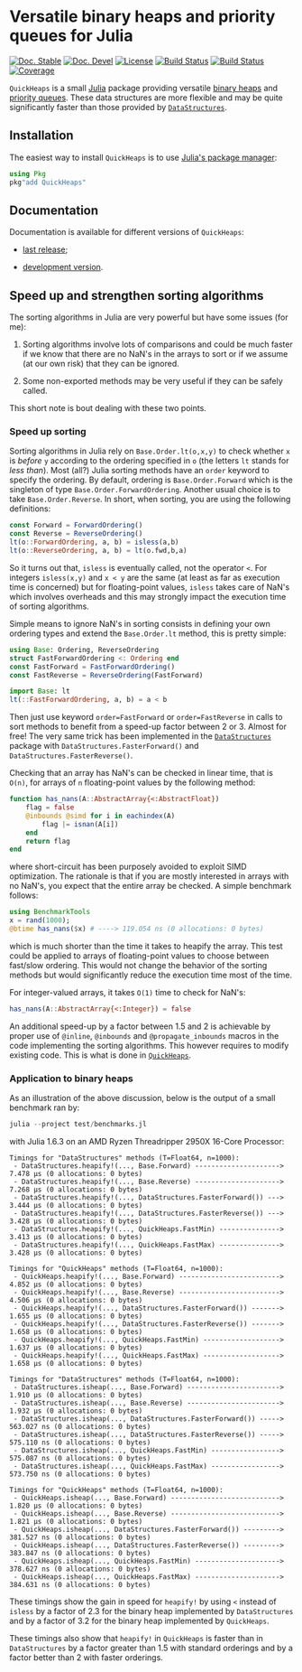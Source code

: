 # Versatile binary heaps and priority queues for Julia

[![Doc. Stable][doc-stable-img]][doc-stable]
[![Doc. Devel][doc-dev-img]][doc-dev]
[![License][license-img]][license-url]
[![Build Status][github-ci-img]][github-ci-url]
[![Build Status][appveyor-img]][appveyor-url]
[![Coverage][codecov-img]][codecov-url]

`QuickHeaps` is a small [Julia][julia-url] package providing versatile [binary
heaps](https://en.wikipedia.org/wiki/Binary_heap) and [priority
queues](https://en.wikipedia.org/wiki/Priority_queue). These data structures are more
flexible and may be quite significantly faster than those provided by
[`DataStructures`][datastructures-url].

## Installation

The easiest way to install `QuickHeaps` is to use [Julia's package
manager](https://pkgdocs.julialang.org/):

```julia
using Pkg
pkg"add QuickHeaps"
```

## Documentation

Documentation is available for different versions of `QuickHeaps`:

- [last release][doc-stable];

- [development version][doc-stable].


## Speed up and strengthen sorting algorithms

The sorting algorithms in Julia are very powerful but have some issues (for me):

1. Sorting algorithms involve lots of comparisons and could be much faster if we know that
   there are no NaN's in the arrays to sort or if we assume (at our own risk) that they can
   be ignored.

2. Some non-exported methods may be very useful if they can be safely called.

This short note is bout dealing with these two points.


### Speed up sorting

Sorting algorithms in Julia rely on `Base.Order.lt(o,x,y)` to check whether `x` is *before*
`y` according to the ordering specified in `o` (the letters `lt` stands for *less than*).
Most (all?) Julia sorting methods have an `order` keyword to specify the ordering. By
default, ordering is `Base.Order.Forward` which is the singleton of type
`Base.Order.ForwardOrdering`. Another usual choice is to take `Base.Order.Reverse`. In
short, when sorting, you are using the following definitions:

```julia
const Forward = ForwardOrdering()
const Reverse = ReverseOrdering()
lt(o::ForwardOrdering, a, b) = isless(a,b)
lt(o::ReverseOrdering, a, b) = lt(o.fwd,b,a)
```

So it turns out that, `isless` is eventually called, not the operator `<`. For integers
`isless(x,y)` and `x < y` are the same (at least as far as execution time is concerned) but
for floating-point values, `isless` takes care of NaN's which involves overheads and this
may strongly impact the execution time of sorting algorithms.

Simple means to ignore NaN's in sorting consists in defining your own ordering types and
extend the `Base.Order.lt` method, this is pretty simple:

```julia
using Base: Ordering, ReverseOrdering
struct FastForwardOrdering <: Ordering end
const FastForward = FastForwardOrdering()
const FastReverse = ReverseOrdering(FastForward)

import Base: lt
lt(::FastForwardOrdering, a, b) = a < b
```

Then just use keyword `order=FastForward` or `order=FastReverse` in calls to sort methods to
benefit from a speed-up factor between 2 or 3. Almost for free! The very same trick has been
implemented in the [`DataStructures`](https://github.com/JuliaCollections/DataStructures.jl)
package with `DataStructures.FasterForward()` and `DataStructures.FasterReverse()`.

Checking that an array has NaN's can be checked in linear time, that is `O(n)`, for arrays
of `n` floating-point values by the following method:

```julia
function has_nans(A::AbstractArray{<:AbstractFloat})
    flag = false
    @inbounds @simd for i in eachindex(A)
        flag |= isnan(A[i])
    end
    return flag
end
```

where short-circuit has been purposely avoided to exploit SIMD optimization. The rationale
is that if you are mostly interested in arrays with no NaN's, you expect that the entire
array be checked. A simple benchmark follows:

```julia
using BenchmarkTools
x = rand(1000);
@btime has_nans($x) # ----> 119.054 ns (0 allocations: 0 bytes)
```

which is much shorter than the time it takes to heapify the array. This test could be
applied to arrays of floating-point values to choose between fast/slow ordering. This would
not change the behavior of the sorting methods but would significantly reduce the execution
time most of the time.

For integer-valued arrays, it takes `O(1)` time to check for NaN's:

```julia
has_nans(A::AbstractArray{<:Integer}) = false
```

An additional speed-up by a factor between 1.5 and 2 is achievable by proper use of
`@inline`, `@inbounds` and `@propagate_inbounds` macros in the code implementing the sorting
algorithms. This however requires to modify existing code. This is what is done in
[`QuickHeaps`](https://github.com/emmt/QuickHeaps.jl).


### Application to binary heaps

As an illustration of the above discussion, below is the output of a small benchmark ran by:

```julia
julia --project test/benchmarks.jl
```

with Julia 1.6.3 on an AMD Ryzen Threadripper 2950X 16-Core Processor:

```
Timings for "DataStructures" methods (T=Float64, n=1000):
 - DataStructures.heapify!(..., Base.Forward) ---------------------> 7.478 μs (0 allocations: 0 bytes)
 - DataStructures.heapify!(..., Base.Reverse) ---------------------> 7.268 μs (0 allocations: 0 bytes)
 - DataStructures.heapify!(..., DataStructures.FasterForward()) ---> 3.444 μs (0 allocations: 0 bytes)
 - DataStructures.heapify!(..., DataStructures.FasterReverse()) ---> 3.428 μs (0 allocations: 0 bytes)
 - DataStructures.heapify!(..., QuickHeaps.FastMin) ---------------> 3.413 μs (0 allocations: 0 bytes)
 - DataStructures.heapify!(..., QuickHeaps.FastMax) ---------------> 3.428 μs (0 allocations: 0 bytes)

Timings for "QuickHeaps" methods (T=Float64, n=1000):
 - QuickHeaps.heapify!(..., Base.Forward) -------------------------> 4.852 μs (0 allocations: 0 bytes)
 - QuickHeaps.heapify!(..., Base.Reverse) -------------------------> 4.506 μs (0 allocations: 0 bytes)
 - QuickHeaps.heapify!(..., DataStructures.FasterForward()) -------> 1.655 μs (0 allocations: 0 bytes)
 - QuickHeaps.heapify!(..., DataStructures.FasterReverse()) -------> 1.658 μs (0 allocations: 0 bytes)
 - QuickHeaps.heapify!(..., QuickHeaps.FastMin) -------------------> 1.637 μs (0 allocations: 0 bytes)
 - QuickHeaps.heapify!(..., QuickHeaps.FastMax) -------------------> 1.658 μs (0 allocations: 0 bytes)

Timings for "DataStructures" methods (T=Float64, n=1000):
 - DataStructures.isheap(..., Base.Forward) -----------------------> 1.910 μs (0 allocations: 0 bytes)
 - DataStructures.isheap(..., Base.Reverse) -----------------------> 1.932 μs (0 allocations: 0 bytes)
 - DataStructures.isheap(..., DataStructures.FasterForward()) -----> 563.027 ns (0 allocations: 0 bytes)
 - DataStructures.isheap(..., DataStructures.FasterReverse()) -----> 575.110 ns (0 allocations: 0 bytes)
 - DataStructures.isheap(..., QuickHeaps.FastMin) -----------------> 575.087 ns (0 allocations: 0 bytes)
 - DataStructures.isheap(..., QuickHeaps.FastMax) -----------------> 573.750 ns (0 allocations: 0 bytes)

Timings for "QuickHeaps" methods (T=Float64, n=1000):
 - QuickHeaps.isheap(..., Base.Forward) ---------------------------> 1.820 μs (0 allocations: 0 bytes)
 - QuickHeaps.isheap(..., Base.Reverse) ---------------------------> 1.821 μs (0 allocations: 0 bytes)
 - QuickHeaps.isheap(..., DataStructures.FasterForward()) ---------> 381.527 ns (0 allocations: 0 bytes)
 - QuickHeaps.isheap(..., DataStructures.FasterReverse()) ---------> 383.847 ns (0 allocations: 0 bytes)
 - QuickHeaps.isheap(..., QuickHeaps.FastMin) ---------------------> 378.627 ns (0 allocations: 0 bytes)
 - QuickHeaps.isheap(..., QuickHeaps.FastMax) ---------------------> 384.631 ns (0 allocations: 0 bytes)
```

These timings show the gain in speed for `heapify!` by using `<` instead of `isless` by a
factor of 2.3 for the binary heap implemented by `DataStructures` and by a factor of 3.2 for
the binary heap implemented by `QuickHeaps`.

These timings also show that `heapify!` in `QuickHeaps` is faster than in `DataStructures`
by a factor greater than 1.5 with standard orderings and by a factor better than 2 with
faster orderings.


[julia-url]: https://julialang.org/
[datastructures-url]: https://github.com/JuliaCollections/DataStructures.jl

[license-url]: ./LICENSE.md
[license-img]: http://img.shields.io/badge/license-MIT-brightgreen.svg?style=flat

[doc-stable]: https://emmt.github.io/QuickHeaps.jl/stable
[doc-dev]: https://emmt.github.io/QuickHeaps.jl/dev

[doc-stable-img]: https://img.shields.io/badge/docs-stable-blue.svg
[doc-dev-img]: https://img.shields.io/badge/docs-dev-blue.svg

[github-ci-img]: https://github.com/emmt/QuickHeaps.jl/actions/workflows/CI.yml/badge.svg?branch=master
[github-ci-url]: https://github.com/emmt/QuickHeaps.jl/actions/workflows/CI.yml?query=branch%3Amaster

[appveyor-img]: https://ci.appveyor.com/api/projects/status/github/emmt/QuickHeaps.jl?branch=master
[appveyor-url]: https://ci.appveyor.com/project/emmt/QuickHeaps-jl/branch/master

[codecov-img]: http://codecov.io/github/emmt/QuickHeaps.jl/coverage.svg?branch=master
[codecov-url]: http://codecov.io/github/emmt/QuickHeaps.jl?branch=master
